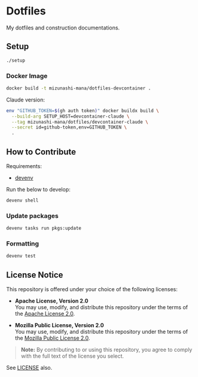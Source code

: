 # Dotfiles

My dotfiles and construction documentations.

## Setup

```bash
./setup
```

### Docker Image

```bash
docker build -t mizunashi-mana/dotfiles-devcontainer .
```

Claude version:

```bash
env "GITHUB_TOKEN=$(gh auth token)" docker buildx build \
  --build-arg SETUP_HOST=devcontainer-claude \
  --tag mizunashi-mana/dotfiles/devcontainer-claude \
  --secret id=github-token,env=GITHUB_TOKEN \
  .
```

## How to Contribute

Requirements:

- [devenv](https://devenv.sh/)

Run the below to develop:

```bash
devenv shell
```

### Update packages

```bash
devenv tasks run pkgs:update
```

### Formatting

```bash
devenv test
```

## License Notice

This repository is offered under your choice of the following licenses:

- **Apache License, Version 2.0**  
  You may use, modify, and distribute this repository under the terms of the [Apache License 2.0](https://www.apache.org/licenses/LICENSE-2.0).

- **Mozilla Public License, Version 2.0**  
  You may use, modify, and distribute this repository under the terms of the [Mozilla Public License 2.0](https://www.mozilla.org/MPL/2.0/).

> **Note:** By contributing to or using this repository, you agree to comply with the full text of the license you select.

See [LICENSE](./LICENSE) also.
